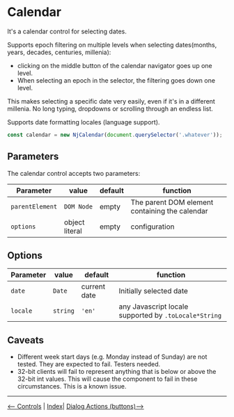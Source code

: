 # Calendar

It's a calendar control for selecting dates.

Supports epoch filtering on multiple levels when selecting dates(months, years, decades, centuries, millenia): 
- clicking on the middle button of the calendar navigator goes up one level. 
- When selecting an epoch in the selector, the filtering goes down one level.

This makes selecting a specific date very easily, even if it's in a different millenia. No long typing, dropdowns or scrolling through an endless list.

Supports date formatting locales (language support).

```javascript
const calendar = new NjCalendar(document.querySelector('.whatever'));
```


## Parameters

The calendar control accepts two parameters:

| Parameter | value | default | function |
| ------ | ------ | --- |-------- |
| `parentElement`| `DOM Node` | empty | The parent DOM element containing the calendar|
| `options` | object literal| empty | configuration |

## Options

| Parameter | value | default | function |
| ------ | ------ | --- |-------- |
| `date` | `Date` | current date | Initially selected date |
| `locale` | `string` | `'en'` | any Javascript locale supported by `.toLocale*String` |

## Caveats

- Different week start days (e.g. Monday instead of Sunday) are not tested. They are expected to fail. Testers needed.
- 32-bit clients will fail to represent anything that is below or above the 32-bit int values. This will cause the component to fail in these circumstances. This is a known issue.

---
[<-- Controls](./controls.md) |
[Index](./index.md)|
[Dialog Actions (buttons)-->](./dialog_actions.md)
